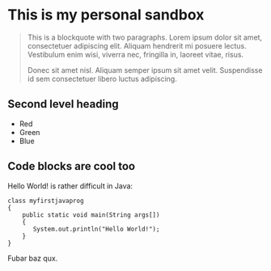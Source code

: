 # This is my personal sandbox #

> This is a blockquote with two paragraphs. Lorem ipsum dolor sit amet,
> consectetuer adipiscing elit. Aliquam hendrerit mi posuere lectus.
> Vestibulum enim wisi, viverra nec, fringilla in, laoreet vitae, risus.
> 
> Donec sit amet nisl. Aliquam semper ipsum sit amet velit. Suspendisse
> id sem consectetuer libero luctus adipiscing.

## Second level heading ##

*   Red
*   Green
*   Blue

## Code blocks are cool too ##

Hello World! is rather difficult in Java:

	class myfirstjavaprog
	{  
		public static void main(String args[])
		{
		   System.out.println("Hello World!");
		}
	}

Fubar baz qux.
